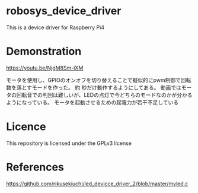 # robosys_device_driver
This is a device driver for Raspberry Pi4

# Demonstration
https://youtu.be/NjgM8Sm-iXM

モータを使用し、GPIOのオンオフを切り替えることで擬似的にpwm制御で回転数を落とすモードを作った。
約 秒だけ動作するようにしてある。
動画ではモータの回転音での判別は難しいが、LEDの点灯で今どちらのモードなのかが分かるようになっている。
モータを起動させるための起電力が若干不足している

# Licence
This repository is licensed under the GPLv3 license

# References
https://github.com/rikusekiuchi/led_devicce_driver_2/blob/master/myled.c


